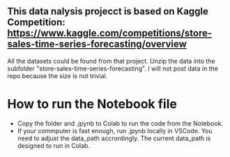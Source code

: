 ## This data nalysis projecct is based on Kaggle Competition: https://www.kaggle.com/competitions/store-sales-time-series-forecasting/overview

All the datasets could be found from that project. Unzip the data into the subfolder "store-sales-time-series-forecasting". I will not post data in the repo because the size is not trivial.

# How to run the Notebook file ##
- Copy the folder and .jpynb to Colab to run the code from the Notebook.
- If your commputer is fast enough, run .jpynb locally in VSCode. You need to adjust the data_path accrordingly. The current data_path is designed to run in Colab.
